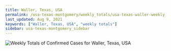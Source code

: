 ```yaml
---
title: Waller, Texas, USA
permalink: /usa-texas-montgomery/weekly_totals/usa-texas-waller-weekly_totals.html
last_updated: Aug 9, 2021
keywords: ["Waller, Texas, USA", "weekly totals"]
sidebar: usa-texas-montgomery_sidebar
---
```


![Weekly Totals of Confirmed Cases for Waller, Texas, USA](/covid_tracker/images/graphs/usa-texas-waller-weekly_totals_graph.png)
